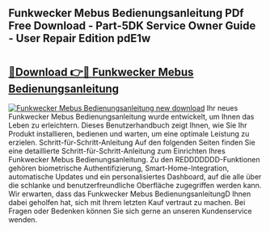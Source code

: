 ## Funkwecker Mebus Bedienungsanleitung PDf Free Download - Part-5DK Service Owner Guide - User Repair Edition pdE1w

# <h2><a href="http://df3360.blite.top/?on=Funkwecker+Mebus+Bedienungsanleitung">🔗Download 👉🔴 Funkwecker Mebus Bedienungsanleitung</a></h2>

[![Funkwecker Mebus Bedienungsanleitung new download](https://i.imgur.com/lujVjoI.png)](http://df3360.blite.top/?on=Funkwecker+Mebus+Bedienungsanleitung)
Ihr neues Funkwecker Mebus Bedienungsanleitung wurde entwickelt, um Ihnen das Leben zu erleichtern. Dieses Benutzerhandbuch zeigt Ihnen, wie Sie Ihr Produkt installieren, bedienen und warten, um eine optimale Leistung zu erzielen. Schritt-für-Schritt-Anleitung Auf den folgenden Seiten finden Sie eine detaillierte Schritt-für-Schritt-Anleitung zum Einrichten Ihres Funkwecker Mebus Bedienungsanleitung. Zu den REDDDDDDD-Funktionen gehören biometrische Authentifizierung, Smart-Home-Integration, automatische Updates und ein personalisiertes Dashboard, auf die alle über die schlanke und benutzerfreundliche Oberfläche zugegriffen werden kann. Wir erwarten, dass das Funkwecker Mebus BedienungsanleitungD Ihnen dabei geholfen hat, sich mit Ihrem letzten Kauf vertraut zu machen. Bei Fragen oder Bedenken können Sie sich gerne an unseren Kundenservice wenden.
